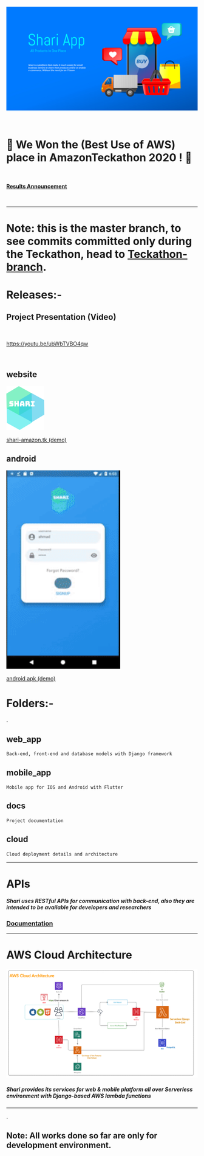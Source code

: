 

![shari_landing_image](docs/home.png)

<br>

# 🎉 We Won the (Best Use of AWS) place in AmazonTeckathon 2020 !  🎉

<br>

<a href="https://youtu.be/5jVcb9wJe1c" > <b> Results Announcement  </b> </a>

<br>

___
# Note: this is the master branch, to see commits committed only during the Teckathon, head to <a href="https://github.com/eLMoMaNi/Shari/tree/Teckathon">Teckathon-branch</a>.
# Releases:-

## Project Presentation (Video)

<br>

https://youtu.be/ubWbTVBO4qw

<br>

## website
<a href="https://shari-amazon.tk" class="button big" style="font-width:900">  <img src="docs/fav.png" width=100px > 

 shari-amazon.tk  (demo)</a>
## android
<a href="https://github.com/eLMoMaNi/Shari/tree/master/mobile_app/build/app/outputs/apk/release" class="button big" style="font-width:900">  <img src="docs/android.gif" width=300px > 

 android apk  (demo)</a>
 
   
# Folders:-

.

## web_app 

    Back-end, front-end and database models with Django framework
## mobile_app

    Mobile app for IOS and Android with Flutter 
    
## docs 

    Project documentation 
    
## cloud 

    Cloud deployment details and architecture
    
___

# APIs
##### Shari uses RESTful APIs for communication with back-end, also they are intended to be available for developers and researchers 

### [ Documentation](docs/API.md)  

___

# AWS Cloud Architecture

![shari_landing_image](cloud/arch.jpg)

##### Shari provides its services for web & mobile platform all over Serverless environment with Django-based AWS lambda functions  

___

.
## Note: All works done so far are only for development environment.
